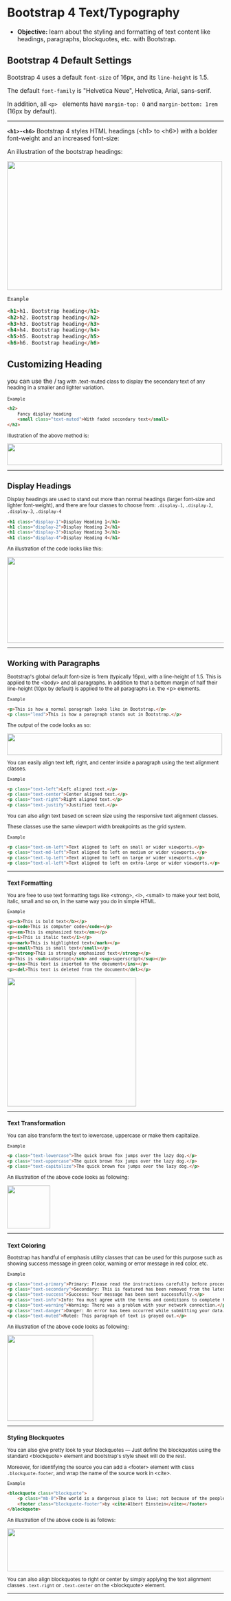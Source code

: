# Bootstrap 4 Text/Typography
- **Objective:** learn about the styling and formatting of text content like headings, paragraphs, blockquotes, etc. with Bootstrap.

## Bootstrap 4 Default Settings
Bootstrap 4 uses a default `font-size` of 16px, and its `line-height` is 1.5.

The default `font-family` is "Helvetica Neue", Helvetica, Arial, sans-serif.

In addition, all `<p> ` elements have `margin-top: 0` and `margin-bottom: 1rem` (16px by default).

---
**`<h1>-<h6>`**
Bootstrap 4 styles HTML headings (\<h1> to \<h6>)  with a bolder font-weight and an increased font-size:

An illustration of the bootstrap headings: 

<a href="url"><img src="https://i2.wp.com/bootstrapcreative.com/wp-bc/wp-content/uploads/2018/05/Screen-Shot-2018-05-03-at-5.09.57-AM.png?fit=1350%2C838&ssl=1" align="center" height="300" width ="500"   ></a>

`Example`
```html
<h1>h1. Bootstrap heading</h1>
<h2>h2. Bootstrap heading</h2>
<h3>h3. Bootstrap heading</h3>
<h4>h4. Bootstrap heading</h4>
<h5>h5. Bootstrap heading</h5>
<h6>h6. Bootstrap heading</h6>
```
## Customizing Heading 
you can use the /<small> tag with .text-muted class to display the secondary text of any heading in a smaller and lighter variation.

`Example`
```html
<h2>
    Fancy display heading
    <small class="text-muted">With faded secondary text</small>
</h2>
```
Illustration of the above method is:

<a href="url"><img src="https://www.tutorialrepublic.com/lib/images/bootstrap-4/bootstrap-headings-with-secondary-text.png" align="center" height="50" width="500"></a>

---
## Display Headings
Display headings are used to stand out more than normal headings (larger font-size and lighter font-weight), and there are four classes to choose from: `.display-1`, `.display-2`, `.display-3`, `.display-4`

```html
<h1 class="display-1">Display Heading 1</h1>
<h1 class="display-2">Display Heading 2</h1>
<h1 class="display-3">Display Heading 3</h1>
<h1 class="display-4">Display Heading 4</h1>
```
An illustration of the code looks like this:

<a href="url"><img src="https://www.tutorialrepublic.com/lib/images/bootstrap-4/bootstrap-display-headings.png" align="center" height="200" width="800"></a>

---
## Working with Paragraphs

Bootstrap's global default font-size is 1rem (typically 16px), with a line-height of 1.5. This is applied to the \<body> and all paragraphs. In addition to that a bottom margin of half their line-height (10px by default) is applied to the all paragraphs i.e. the \<p> elements.

`Example`
```html
<p>This is how a normal paragraph looks like in Bootstrap.</p>
<p class="lead">This is how a paragraph stands out in Bootstrap.</p>
```
The output of the code looks as so:

<a href="url"><img src="https://www.tutorialrepublic.com/lib/images/bootstrap-4/bootstrap-paragraphs.png" align="center" height="50" width="500"></a>

You can easily align text left, right, and center inside a paragraph using the text alignment classes.

`Example`
```html
<p class="text-left">Left aligned text.</p>
<p class="text-center">Center aligned text.</p>
<p class="text-right">Right aligned text.</p>
<p class="text-justify">Justified text.</p>
```
You can also align text based on screen size using the responsive text alignment classes. 

These classes use the same viewport width breakpoints as the grid system.

`Example`
```html
<p class="text-sm-left">Text aligned to left on small or wider viewports.</p>
<p class="text-md-left">Text aligned to left on medium or wider viewports.</p>
<p class="text-lg-left">Text aligned to left on large or wider viewports.</p>
<p class="text-xl-left">Text aligned to left on extra-large or wider viewports.</p>
```
---
### Text Formatting
You are free to use text formatting tags like \<strong>, \<i>, \<small> to make your text bold, italic, small and so on, in the same way you do in simple HTML.

`Example`
```html
<p><b>This is bold text</b></p>
<p><code>This is computer code</code></p>
<p><em>This is emphasized text</em></p>
<p><i>This is italic text</i></p>
<p><mark>This is highlighted text</mark></p>
<p><small>This is small text</small></p>
<p><strong>This is strongly emphasized text</strong></p>
<p>This is <sub>subscript</sub> and <sup>superscript</sup></p>
<p><ins>This text is inserted to the document</ins></p>
<p><del>This text is deleted from the document</del></p>
```
<a href="url"><img src="https://www.tutorialrepublic.com/lib/images/bootstrap-4/bootstrap-text-formatting.png"
align="center" height="300" weight="800"></a>

---
### Text Transformation
You can also transform the text to lowercase, uppercase or make them capitalize.

`Example`
```html
<p class="text-lowercase">The quick brown fox jumps over the lazy dog.</p>
<p class="text-uppercase">The quick brown fox jumps over the lazy dog.</p>
<p class="text-capitalize">The quick brown fox jumps over the lazy dog.</p>
```
An illustration of the above code looks as following:

<a href="url"><img src="https://www.tutorialrepublic.com/lib/images/bootstrap-4/bootstrap-text-transformation.png" align="center" height="100" weight="800"></a>

---
### Text Coloring 
Bootstrap has handful of emphasis utility classes that can be used for this purpose such as showing success message in green color, warning or error message in red color, etc.

`Example`
```html
<p class="text-primary">Primary: Please read the instructions carefully before proceeding.</p>
<p class="text-secondary">Secondary: This is featured has been removed from the latest version.</p>
<p class="text-success">Success: Your message has been sent successfully.</p>
<p class="text-info">Info: You must agree with the terms and conditions to complete the sign up process.</p>
<p class="text-warning">Warning: There was a problem with your network connection.</p>
<p class="text-danger">Danger: An error has been occurred while submitting your data.</p>
<p class="text-muted">Muted: This paragraph of text is grayed out.</p>
```
An illustration of the above code looks as following:

<a href="url"><img src="https://www.tutorialrepublic.com/lib/images/bootstrap-4/bootstrap-text-emphasis-classes.png" align="center" height="200" weight="800"></a>

---
### Styling Blockquotes
You can also give pretty look to your blockquotes — Just define the blockquotes using the standard \<blockquote> element and bootstrap's style sheet will do the rest.

Moreover, for identifying the source you can add a \<footer> element with class `.blockquote-footer`, and wrap the name of the source work in \<cite>.

`Example`
```html
<blockquote class="blockquote">
    <p class="mb-0">The world is a dangerous place to live; not because of the people who are evil, but because of the people who don't do anything about it.</p>
    <footer class="blockquote-footer">by <cite>Albert Einstein</cite></footer>
</blockquote>
```
An illustration of the above code is as follows:

<a href="url"><img src="https://www.tutorialrepublic.com/lib/images/bootstrap-4/bootstrap-blockquote.png" align="center" height="100" width="800"></a>

You can also align blockquotes to right or center by simply applying the text alignment classes `.text-right` or `.text-center` on the \<blockquote> element.

---


